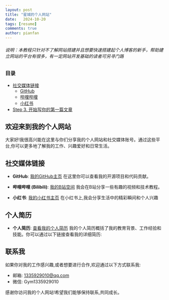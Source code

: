 ```yaml
---
layout: post
title: "星城的个人网站"
date:   2024-10-20
tags: [resume]
comments: true
author: pianfan
---
```


###### 说明：本教程只针对不了解网站搭建并且想要快速搭建起个人博客的新手，帮助建立网站的平台有很多，有一定网站开发基础的读者可另寻门路

<!-- more -->

### 目录

- [社交媒体链接](#社交媒体链接)
  - [GitHub](#修改-readmemd文件)
  - [哔哩哔哩](#修改-_configyml-文件)
  - [小红书](#删除-_posts-文件夹并重建)
- [Step 3. 开始写你的第一篇文章](#step-3-开始写你的第一篇文章)

## 欢迎来到我的个人网站

大家好!我很高兴能在这里与你们分享我的个人网站和社交媒体账号。通过这些平台,你可以更多地了解我的工作、兴趣爱好和日常生活。

## 社交媒体链接

- **GitHub**: [我的GitHub主页](https://star-cheng.github.io/Blog)
  在这里你可以查看我的开源项目和代码贡献。

- **哔哩哔哩 (Bilibili)**: [我的B站空间](https://space.bilibili.com/477519770?spm_id_from=333.337.0.0)
  我会在B站分享一些有趣的视频和技术教程。

- **小红书**: [我的小红书主页](https://www.xiaohongshu.com/user/profile/5fb4ac7f000000000100ab97)
  在小红书上,我会分享生活中的精彩瞬间和个人兴趣
  
## 个人简历

- **个人简历**: [查看我的个人简历](/assets/html/website/hello.html)
  我的个人简历概括了我的教育背景、工作经验和技能。你可以通过以下链接查看我的详细简历:

## 联系我

如果你对我的工作感兴趣,或者想要进行合作,欢迎通过以下方式联系我:

- 邮箱: <1335929010@qq.com>
- 微信: Gym1335929010

感谢你访问我的个人网站!希望我们能够保持联系,共同成长。